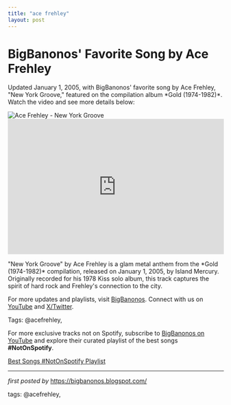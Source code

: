 ```yaml
---
title: "ace frehley"
layout: post
---
```

<!-- Post Title -->
<h1 >BigBanonos' Favorite Song by Ace Frehley</h1> <!-- Introductory Text -->
<p >Updated January 1, 2005, with BigBanonos' favorite song by Ace Frehley, "New York Groove," featured on the compilation album *Gold (1974-1982)*. Watch the video and see more details below:</p> <!-- Featured Image -->
<div > <img src="https://i.ytimg.com/vi/R4JihUaJxiA/mqdefault.jpg" alt="Ace Frehley - New York Groove" />
</div> <!-- YouTube Video Embed -->
<div > <iframe width="100%" height="315" src="https://www.youtube.com/embed/LKdHy18rZcI" title="Ace Frehley - New York groove (Kiss Solo albums 1978)" frameborder="0" allow="accelerometer; autoplay; clipboard-write; encrypted-media; gyroscope; picture-in-picture; web-share" referrerpolicy="strict-origin-when-cross-origin" allowfullscreen></iframe>
</div> <!-- Song Information -->
<div > <p>"New York Groove" by Ace Frehley is a glam metal anthem from the *Gold (1974-1982)* compilation, released on January 1, 2005, by Island Mercury. Originally recorded for his 1978 Kiss solo album, this track captures the spirit of hard rock and Frehley's connection to the city.</p>
</div> <!-- Footer Links -->
<div > <p>For more updates and playlists, visit <a href="https://bigbanonos.blogspot.com/" target="_blank">BigBanonos</a>. Connect with us on <a href="https://www.youtube.com/@BigBanonos" target="_blank">YouTube</a> and <a href="https://x.com/bigbanonos" target="_blank">X/Twitter</a>.</p>
</div> <!-- Tags -->
<p >Tags: @acefrehley,</p>


<!--Subscribe and Playlist Links-->
<div>
    <p>For more exclusive tracks not on Spotify, subscribe to <a href="https://www.youtube.com/@BigBanonos" target="_blank">BigBanonos on YouTube</a> and explore their curated playlist of the best songs <strong>#NotOnSpotify</strong>.</p>
    <p><a href="https://www.youtube.com/playlist?list=PLtuNtuTatqI0kFahUCbtbfenC_ET5O_tr" target="_blank">Best Songs #NotOnSpotify Playlist<br /></a></p></div>

<hr />

<p><em>first posted by</em> <a href="https://bigbanonos.blogspot.com/" rel="noopener" target="_new">https://bigbanonos.blogspot.com/</a></p>

<p>tags: @acefrehley,</p>
